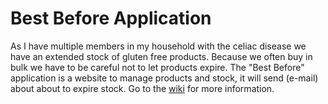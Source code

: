 # Best Before Application

As I have multiple members in my household with the celiac disease we have an extended stock of gluten free products. Because we often buy in bulk we have to be careful not to let products expire. The "Best Before" application is a website to manage products and stock, it will send (e-mail) about about to expire stock. Go to the [wiki](https://github.com/jacobduijzer/BestBeforeAzure/wiki) for more information.
